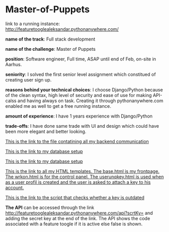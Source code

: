 # Master-of-Puppets

link to a running instance: <a href="http://featuretooglealeksandar.pythonanywhere.com/">http://featuretooglealeksandar.pythonanywhere.com/</a>

<b>name of the track</b>: Full stack development

<b>name of the challenge</b>: Master of Puppets

<b>position</b>: Software engineer, Full time, ASAP until end of Feb, on-site in Aarhus.

<b>seniority</b>: I solved the first senior level assignment which constitued of creating user sign up.

<b>reasons behind your technical choices</b>: I choose Django/Python because of the clean syntax, high level of security and ease of use for making API-calss and having always on task. Creating it through pythonanywhere.com enabled me as well to get a free running instance.

<b>amount of experience</b>: I have 1 years experience with Django/Python

<b>trade-offs</b>: I have done same trade with UI and design which could have been more elegant and better looking.

<a href="https://github.com/radonic12/Master-of-Puppets/blob/master/polls/views.py">This is the link to the file contatining all my backend communication</a>

<a href="https://github.com/radonic12/Master-of-Puppets/blob/master/polls/models.py">This is the link to my database setup</a>

<a href="https://github.com/radonic12/Master-of-Puppets/blob/master/polls/models.py">This is the link to my database setup</a>

<a href="https://github.com/radonic12/Master-of-Puppets/tree/master/polls/templates/polls">This is the link to all my HTML templates. The base.html is my frontpage. The wrkon.html is for the control panel. The userunqkey.html is used when as a user profil is created and the user is asked to attach a key to his account.</a>

<a href="https://github.com/radonic12/Master-of-Puppets/blob/master/polls/management/commands/chckoutdated.py">This is the link to the script that checks whether a key is outdated</a>

<b>The API</b> can be accessed through the link http://featuretooglealeksandar.pythonanywhere.com/api?scrtKy= and adding the secret key at the end of the link. The API shows the code associated with a feature toogle if it is active else false is shown.
